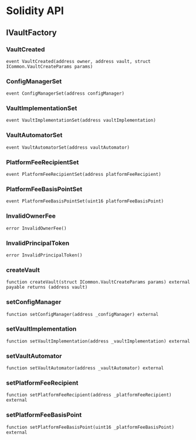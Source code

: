 # Solidity API

## IVaultFactory

### VaultCreated

```solidity
event VaultCreated(address owner, address vault, struct ICommon.VaultCreateParams params)
```

### ConfigManagerSet

```solidity
event ConfigManagerSet(address configManager)
```

### VaultImplementationSet

```solidity
event VaultImplementationSet(address vaultImplementation)
```

### VaultAutomatorSet

```solidity
event VaultAutomatorSet(address vaultAutomator)
```

### PlatformFeeRecipientSet

```solidity
event PlatformFeeRecipientSet(address platformFeeRecipient)
```

### PlatformFeeBasisPointSet

```solidity
event PlatformFeeBasisPointSet(uint16 platformFeeBasisPoint)
```

### InvalidOwnerFee

```solidity
error InvalidOwnerFee()
```

### InvalidPrincipalToken

```solidity
error InvalidPrincipalToken()
```

### createVault

```solidity
function createVault(struct ICommon.VaultCreateParams params) external payable returns (address vault)
```

### setConfigManager

```solidity
function setConfigManager(address _configManager) external
```

### setVaultImplementation

```solidity
function setVaultImplementation(address _vaultImplementation) external
```

### setVaultAutomator

```solidity
function setVaultAutomator(address _vaultAutomator) external
```

### setPlatformFeeRecipient

```solidity
function setPlatformFeeRecipient(address _platformFeeRecipient) external
```

### setPlatformFeeBasisPoint

```solidity
function setPlatformFeeBasisPoint(uint16 _platformFeeBasisPoint) external
```


